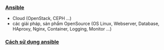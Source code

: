### [Ansible](https://news.cloud365.vn/category/huong-dan/ansible/)
- Cloud (OpenStack, CEPH …)
- các giải pháp, sản phẩm OpenSource (OS Linux, Webserver, Database, HAproxy, Nginx, Container, Logging, Monitor …)

### [Cách sử dụng ansible](https://elroydevops.tech/cach-su-dung-ansible-infrastructure-as-code/)




